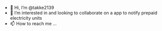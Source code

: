 - 👋 Hi, I’m @takke2139
- 👀 I’m interested in and looking to collaborate on a app to notify prepaid electricity units
- 📫 How to reach me ...

<!---
takke2139/takke2139 is a ✨ special ✨ repository because its `README.md` (this file) appears on your GitHub profile.
You can click the Preview link to take a look at your changes.
--->
